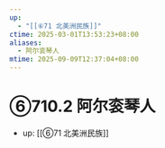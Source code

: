 ```yaml
---
up:
  - "[[⑥71 北美洲民族]]"
ctime: 2025-03-01T13:53:23+08:00
aliases:
  - 阿尔衮琴人
mtime: 2025-09-09T12:37:04+08:00
---
```


# ⑥710.2 阿尔衮琴人

- up: [[⑥71 北美洲民族]]
